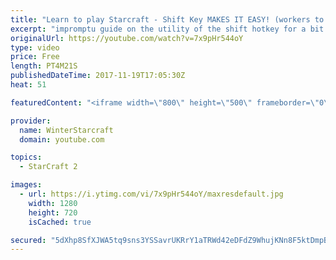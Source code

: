 ```yaml
---
title: "Learn to play Starcraft - Shift Key MAKES IT EASY! (workers to gas, waypoints, ctrl grps, moving)"
excerpt: "impromptu guide on the utility of the shift hotkey for a bit of everything"
originalUrl: https://youtube.com/watch?v=7x9pHr544oY
type: video
price: Free
length: PT4M21S
publishedDateTime: 2017-11-19T17:05:30Z
heat: 51

featuredContent: "<iframe width=\"800\" height=\"500\" frameborder=\"0\" src=\"https://www.youtube.com/embed/7x9pHr544oY\" allow=\"accelerometer; autoplay; encrypted-media; gyroscope; picture-in-picture\" allowfullscreen></iframe>"

provider:
  name: WinterStarcraft
  domain: youtube.com

topics:
  - StarCraft 2

images:
  - url: https://i.ytimg.com/vi/7x9pHr544oY/maxresdefault.jpg
    width: 1280
    height: 720
    isCached: true

secured: "5dXhp8SfXJWA5tq9sns3YSSavrUKRrY1aTRWd42eDFdZ9WhujKNn8F5ktDmpBTtFfXo2v853odvnYYEcM181MlqaPiybQARfrCZk/aBKxAqE/GAx96b1U/gpb40rBgJUAZBfngU52HQ0GcazldbmgynTAdaM10xzkQoek2ukYqktZ1jX2bHPZ9LPdNU52vd0nh1MoNdIeNTA85gLX2s2WUTHGtUCPMZK6snvZb/S8h/f3Rgxk9eAFhk7FKQFBtJYb2o4z9cgYxukgOk2Uu3TVdk4EVWph7qm5KsT//y784GIkjx3s6BmVUdlJ7keaDIF06lBiN4L8ufkXzUO6fk/oalkTmUj8a5cs+0VS05FFPba1niALuGz61NE1d26O1L7/Hpd/GuPvDy316/SYYdznEsQ1XPCiTAPsGOjKWUxIrs=;xERWMLE1eyyig970X+5JwQ=="
---
```


